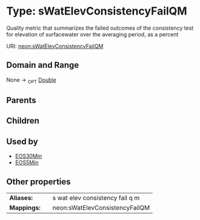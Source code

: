 
# Type: sWatElevConsistencyFailQM


Quality metric that summarizes the failed outcomes of the consistency test for elevation of surfacewater over the averaging period, as a percent

URI: [neon:sWatElevConsistencyFailQM](https://data.neonscience.org/sWatElevConsistencyFailQM)


## Domain and Range

None ->  <sub>OPT</sub> [Double](types/Double.md)

## Parents


## Children


## Used by

 * [EOS30Min](EOS30Min.md)
 * [EOS5Min](EOS5Min.md)

## Other properties

|  |  |  |
| --- | --- | --- |
| **Aliases:** | | s wat elev consistency fail q m |
| **Mappings:** | | neon:sWatElevConsistencyFailQM |


